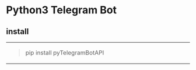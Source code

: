 # Python3 Telegram Bot

## install
<table><tr><td valign="top" width="50%">

> pip install pyTelegramBotAPI

</table></tr></td>
